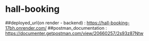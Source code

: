 # hall-booking
##deployed_url(on render - backend) : https://hall-booking-17bh.onrender.com/
##postman_documentation : https://documenter.getpostman.com/view/20660257/2s93z87Ntw
